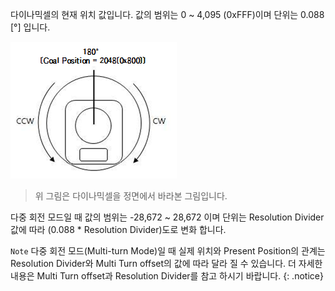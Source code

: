 다이나믹셀의 현재 위치 값입니다. 값의 범위는 0 ~ 4,095 (0xFFF)이며 단위는 0.088 [&deg;] 입니다.

![](/assets/images/dxl/mx/mx_position.png)

> 위 그림은 다이나믹셀을 정면에서 바라본 그림입니다.

다중 회전 모드일 때 값의 범위는 -28,672 ~ 28,672 이며 단위는 Resolution Divider 값에 따라 (0.088 * Resolution Divider)도로 변화 합니다.

`Note` 다중 회전 모드(Multi-turn Mode)일 때 실제 위치와 Present Position의 관계는 Resolution Divider와 Multi Turn offset의 값에 따라 달라 질 수 있습니다. 더 자세한 내용은 Multi Turn offset과 Resolution Divider를 참고 하시기 바랍니다.
{: .notice}
